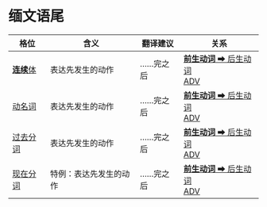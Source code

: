 # 缅文语尾


|格位|含义|翻译建议|关系|
|-|-|-|-|
|[**连续**体](https://assets-hk.wikipali.org/pali-handbook/zh-Hans/declension/abl.html)|表达先发生的动作|……完之后|[**前生动词** ➡ 后生动词<br>ADV](https://assets-hk.wikipali.org/pali-handbook/zh-Hans/basic-relation/abl/abl-coc.html)|
|[动名词](https://assets-hk.wikipali.org/pali-handbook/zh-Hans/verbal/pp.html)|表达先发生的动作|……完之后|[**前生动词** ➡ 后生动词<br>ADV](https://assets-hk.wikipali.org/pali-handbook/zh-Hans/basic-relation/abl/abl-coc.html)|
|[过去分词](https://assets-hk.wikipali.org/pali-handbook/zh-Hans/verbal/pp.html)|表达先发生的动作|……完之后|[**前生动词** ➡ 后生动词<br>ADV](https://assets-hk.wikipali.org/pali-handbook/zh-Hans/basic-relation/abl/abl-coc.html)|
|[现在分词](https://assets-hk.wikipali.org/pali-handbook/zh-Hans/verbal/prp.html)|特例：表达先发生的动作|……完之后|[**前生动词** ➡ 后生动词<br>ADV](https://assets-hk.wikipali.org/pali-handbook/zh-Hans/basic-relation/abl/abl-coc.html)|

